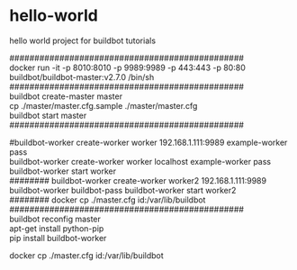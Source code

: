 # hello-world  
hello world project for buildbot tutorials

###############################################  
docker run -it -p 8010:8010 -p 9989:9989 -p 443:443 -p 80:80 buildbot/buildbot-master:v2.7.0 /bin/sh
###############################################  
buildbot create-master master  
cp ./master/master.cfg.sample  ./master/master.cfg  
buildbot start master  
###############################################  

#buildbot-worker create-worker worker 192.168.1.111:9989 example-worker pass  
buildbot-worker create-worker worker localhost example-worker pass  
buildbot-worker start worker  
########
buildbot-worker create-worker worker2 192.168.1.111:9989 buildbot-worker buildbot-pass
buildbot-worker start worker2  
########
docker cp ./master.cfg id:/var/lib/buildbot  
###############################################  
buildbot reconfig master  
apt-get install python-pip  
pip install buildbot-worker  

docker cp ./master.cfg id:/var/lib/buildbot  
#  
#  
